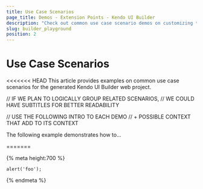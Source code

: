 ```yaml
---
title: Use Case Scenarios
page_title: Demos - Extension Points - Kendo UI Builder
description: "Check out common use case scenario demos on customizing the components, styles, packages, themes, and views in a web application created and generated with the Kendo UI Builder."
slug: builder_playground
position: 2
---
```


# Use Case Scenarios

<<<<<<< HEAD
This article provides examples on common use case scenarios for the generated Kendo UI Builder web project.

// IF WE PLAN TO LOGICALLY GROUP RELATED SCENARIOS,
// WE COULD HAVE SUBTITLES FOR BETTER READABILITY

// USE THE FOLLOWING INTRO TO EACH DEMO
// + POSSIBLE CONTEXT THAT ADD TO ITS CONTEXT

The following example demonstrates how to...

=======

{% meta height:700 %}
```ts-preview
alert('foo');
```
{% endmeta %}
